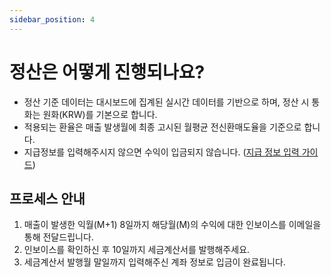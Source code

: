 ```yaml
---
sidebar_position: 4
---
```


# 정산은 어떻게 진행되나요?

- 정산 기준 데이터는 대시보드에 집계된 실시간 데이터를 기반으로 하며, 정산 시 통화는 원화(KRW)를 기본으로 합니다.
- 적용되는 환율은 매출 발생월에 최종 고시된 월평균 전신환매도율을 기준으로 합니다.
- 지급정보를 입력해주시지 않으면 수익이 입금되지 않습니다. ([지급 정보 입력 가이드](https://docs.daro.so/how-to-use/enter-payment-info))

## 프로세스 안내
1. 매출이 발생한 익월(M+1) 8일까지 해당월(M)의 수익에 대한 인보이스를 이메일을 통해 전달드립니다. 
2. 인보이스를 확인하신 후 10일까지 세금계산서를 발행해주세요.
3. 세금계산서 발행월 말일까지 입력해주신 계좌 정보로 입금이 완료됩니다.